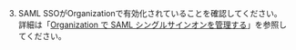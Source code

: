3. SAML SSOがOrganizationで有効化されていることを確認してください。 詳細は「[Organization で SAML シングルサインオンを管理する](/organizations/managing-saml-single-sign-on-for-your-organization/)」を参照してください。
